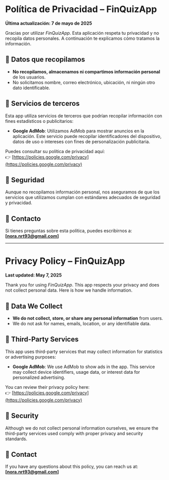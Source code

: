 # Política de Privacidad – FinQuizApp  
**Última actualización: 7 de mayo de 2025**

Gracias por utilizar *FinQuizApp*. Esta aplicación respeta tu privacidad y no recopila datos personales. A continuación te explicamos cómo tratamos la información.

## 📌 Datos que recopilamos
- **No recopilamos, almacenamos ni compartimos información personal** de los usuarios.
- No solicitamos nombre, correo electrónico, ubicación, ni ningún otro dato identificable.

## 📲 Servicios de terceros
Esta app utiliza servicios de terceros que podrían recopilar información con fines estadísticos o publicitarios:

- **Google AdMob**: Utilizamos AdMob para mostrar anuncios en la aplicación. Este servicio puede recopilar identificadores del dispositivo, datos de uso o intereses con fines de personalización publicitaria.

Puedes consultar su política de privacidad aquí:  
👉 [https://policies.google.com/privacy](https://policies.google.com/privacy)

## 🔐 Seguridad
Aunque no recopilamos información personal, nos aseguramos de que los servicios que utilizamos cumplan con estándares adecuados de seguridad y privacidad.

## 📧 Contacto
Si tienes preguntas sobre esta política, puedes escribirnos a:  
**[nora.nrt93@gmail.com]**

---

# Privacy Policy – FinQuizApp  
**Last updated: May 7, 2025**

Thank you for using *FinQuizApp*. This app respects your privacy and does not collect personal data. Here is how we handle information.

## 📌 Data We Collect
- **We do not collect, store, or share any personal information** from users.
- We do not ask for names, emails, location, or any identifiable data.

## 📲 Third-Party Services
This app uses third-party services that may collect information for statistics or advertising purposes:

- **Google AdMob**: We use AdMob to show ads in the app. This service may collect device identifiers, usage data, or interest data for personalized advertising.

You can review their privacy policy here:  
👉 [https://policies.google.com/privacy](https://policies.google.com/privacy)

## 🔐 Security
Although we do not collect personal information ourselves, we ensure the third-party services used comply with proper privacy and security standards.

## 📧 Contact
If you have any questions about this policy, you can reach us at:  
**[nora.nrt93@gmail.com]**


